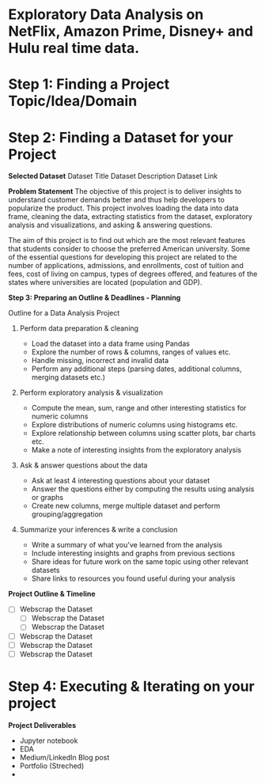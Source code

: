 # Exploratory Data Analysis on NetFlix, Amazon Prime, Disney+ and Hulu real time data. 
# Step 1: Finding a Project Topic/Idea/Domain
# Step 2: Finding a Dataset for your Project

**Selected Dataset**
Dataset Title
Dataset Description
Dataset Link

**Problem Statement**
The objective of this project is to deliver insights to understand customer demands better and thus help developers to popularize the product. This project involves loading the data into data frame, cleaning the data, extracting statistics from the dataset, exploratory analysis and visualizations, and asking & answering questions.  
  
The aim of this project is to find out which are the most relevant features that students consider to choose the preferred American university. Some of the essential questions for developing this project are related to the number of applications, admissions, and enrollments, cost of tuition and fees, cost of living on campus, types of degrees offered, and features of the states where universities are located (population and GDP).

**Step 3: Preparing an Outline & Deadlines - Planning**  

Outline for a Data Analysis Project

1. Perform data preparation & cleaning
    - Load the dataset into a data frame using Pandas
    - Explore the number of rows & columns, ranges of values etc.
    - Handle missing, incorrect and invalid data
    - Perform any additional steps (parsing dates, additional columns, merging datasets etc.)
    
2. Perform exploratory analysis & visualization
    - Compute the mean, sum, range and other interesting statistics for numeric columns
    - Explore distributions of numeric columns using histograms etc.
    - Explore relationship between columns using scatter plots, bar charts etc.
    - Make a note of interesting insights from the exploratory analysis
    
3. Ask & answer questions about the data
    - Ask at least 4 interesting questions about your dataset
    - Answer the questions either by computing the results using analysis or graphs
    - Create new columns, merge multiple dataset and perform grouping/aggregation
    
4. Summarize your inferences & write a conclusion
    - Write a summary of what you've learned from the analysis
    - Include interesting insights and graphs from previous sections
    - Share ideas for future work on the same topic using other relevant datasets
    - Share links to resources you found useful during your analysis


**Project Outline & Timeline**  

- [ ] Webscrap the Dataset
    - [ ] Webscrap the Dataset
    - [ ] Webscrap the Dataset
- [ ] Webscrap the Dataset
- [ ] Webscrap the Dataset
- [ ] Webscrap the Dataset

# Step 4: Executing & Iterating on your project


**Project Deliverables**   

- Jupyter notebook
- EDA
- Medium/LinkedIn Blog post
- Portfolio (Streched)
- 
 
